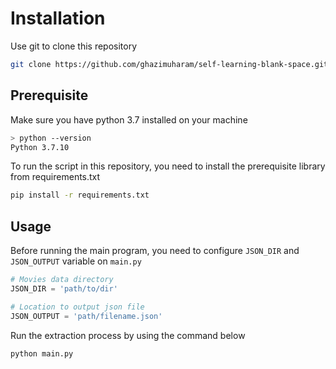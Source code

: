 # Installation

Use git to clone this repository

```bash
git clone https://github.com/ghazimuharam/self-learning-blank-space.git
```

## Prerequisite

Make sure you have python 3.7 installed on your machine

```bash
> python --version
Python 3.7.10
```

To run the script in this repository, you need to install the prerequisite library from requirements.txt

```bash
pip install -r requirements.txt
```

## Usage

Before running the main program, you need to configure `JSON_DIR` and `JSON_OUTPUT` variable on `main.py`

```python
# Movies data directory
JSON_DIR = 'path/to/dir'

# Location to output json file
JSON_OUTPUT = 'path/filename.json'
```

Run the extraction process by using the command below

```bash
python main.py
```
